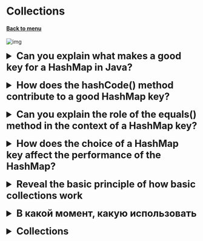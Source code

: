 <h1>Collections</h1> 
<h4> 

[Back to menu](..%2FMenu.md)

</h4>

![img](https://data-flair.training/blogs/wp-content/uploads/sites/2/2018/03/hierarchy-of-collection-framework-in-java.webp)

[//]: # (Can you explain what makes a good key for a HashMap in Java?)

<details>
    <summary style="font-size: 25px;">
        <b>
            Can you explain what makes a good key for a HashMap in Java?
        </b>
    </summary>
<br>

In Java, a `HashMap` is a data structure that uses key-value pairs,
where each key is unique.
When choosing a key for a `HashMap`,
there are several important considerations to ensure that
the `HashMap` works correctly and efficiently:

1. **Immutability**: The key should be immutable,
   meaning its state should not change after it's created.
   If a key changes after it's been added to the `HashMap`,
   it can lead to unexpected behavior because the `HashMap`
   may not be able to find the key anymore.

2. **Consistent `equals()` and `hashCode()`**:
   The key's class should override both the `equals()` and `hashCode()` methods,
   and these methods should be consistent with each other.
   That is, if two keys are equal according to the `equals()` method,
   they should also have the same hash code.
   This is crucial for the `HashMap` to correctly store and retrieve values.

3. **Efficient `hashCode()`**: The `hashCode()` method should be efficient
   to compute and should distribute keys evenly across hash values.
   This helps to ensure that the `HashMap` has a good spread of
   keys and performs well.

4. **Appropriate `equals()`**: The `equals()` method should correctly
   determine whether two keys are equal.
   This is used by the `HashMap` to handle hash collisions
   when two different keys have the same hash code.

</details>
<br>

[//]: # (How does the hashCode method contribute to a good HashMap key?)

<details>
    <summary style="font-size: 25px;">
        <b>
            How does the hashCode() method contribute to a good HashMap key?
        </b>
    </summary>
<br>

The `hashCode()` method is crucial for the performance of a `HashMap` in Java.
When you put an entry into a `HashMap`,
it uses the key's `hashCode()` to determine bucket to store the entry
in its underlying array.

Here's how it works:
1. **Determining the storage location**:
   The `HashMap` uses the key's `hashCode()`
   to compute an index into its underlying array
   where it plans to store the entry.

   If the `hashCode()` method is implemented well,
   the computed indices will be evenly distributed across the array,
   leading to a good spread of entries and efficient use of space.

2. **Handling collisions**: Sometimes, two different keys may have the same hash
   code, leading to a "collision".
   When a collision occurs, the `HashMap` stores the entries
   in a linked list or a tree (for large lists) at the computed index.
   It then uses the `equals()` method to distinguish between the keys in the list or tree when you try to retrieve a value.

If the `hashCode()` method is not implemented well
and many keys end up with the same hash code, it can lead to poor performance.
This is because the `HashMap` would end up with many collisions,
causing the linked lists or trees at each index to become long,
which slows down access times.

</details>
<br>

[//]: # (Can you explain the role of the equals 
         method in the context of a HashMap key?)

<details>
    <summary style="font-size: 25px;">
        <b>
            Can you explain the role of the equals() 
            method in the context of a HashMap key?
        </b>
    </summary>
<br>

equals() method is used in the context of a HashMap key to handle collisions 
and to find the correct entry when multiple entries have the same hash code.

</details>
<br>

[//]: # (How does the choice of a HashMap key 
        affect the performance of the HashMap?)

<details>
    <summary style="font-size: 25px;">
        <b>
            How does the choice of a HashMap key 
            affect the performance of the HashMap?
        </b>
    </summary>
<br>

This can greatly slow down the work of all hash maps. 
Since the choice of the key (its hash code) determines which bucket 
the data will go into, 
if they are sorted through each time like a linked list, 
this will greatly harm the performance

</details>
<br>







[//]: # (Explore the basic principle of basic collections)

<details>
    <summary style="font-size: 25px;">
        <b>
            Reveal the basic principle of how basic collections work
        </b>
    </summary>
<br>

* **List**
* **ArrayList** - Classic storage model where memory cells are allocated
* **LinkedList** - Storage model where everything is stored as a sheet which
  has links to the previous and next elements

* **Queue** (represented by a linked list)
* **PriorityQueue** - PriorityQueue is based on a bunch of priorities.
  The elements of the priority queue are ordered according to
  natural order or comparator,
  provided during queuing
* **ArrayDeque** is a special type of array that grows and allows users to
  add or remove elements from both sides of the queue.

* **Set** (represented by a map whose keys will be set elements)
* **HashSet** - store items in buckets using hash mechanism
* **LinkedHashSet** - stores elements in buckets using hash mechanism,
  while maintaining the insertion order of the elements.
* **TreeSet** - sorted storage of unique elements, redblack tree is used
  for storage, where nodes are distributed left and right depending on their own order

* **Map** (separately because they are not iterable in the usual sense of collections)
* **HashMap** - classic bucket key system, storage in a key value pack
* **LinkedHashMap** - classic bucket key system + order preservation
* **HashTable** - thread safe version of hashmap, works the same
* **TreeMap** - works like a set, storing keys in a red-black tree or self-written
  comparator

</details>
<br>

<details>
    <summary style="font-size: 25px;">
        <b>
            В какой момент, какую использовать
        </b>
    </summary>
<br>

![](https://i.stack.imgur.com/aSDsG.png)

* **List**
* **ArrayList** - когда нужен быстрый поиск по индексу, но мы готовы потерпеть удаление вставку
* **LinkedList** - когда нужна быстрая вставка и удаление, но мы готовы терпеть поиск по индексу


* **Queue** (представлено связным списком) - когда важен порядок вложенности и выдачи
* **PriorityQueue** - когда нужен порядок зависимый от приоритета
* **ArrayDeque** - когда нужен порядок вставки выдачи, но при этом мы хотим получать
  как первый так и последний элемент


* **Set** - когда нужна уникальность
* **HashSet** - когда нужна уникальность и быстрота
* **LinkedHashSet** - когда нужна уникальность и сохранение порядка вставки
* **TreeSet** - когда нужна уникальность и фильтрация для оптимизации
  доступа, удаления, вставки, все работает как Log(n)


* **Map** - когда нужна пара ключ значение
* **HashMap** - когда нужна быстрота
* **LinkedHashMap** - когда нужен порядок вставки
* **HashTable** - когда нужна быстрота и потокобезопасность
* **TreeMap** - когда нужна сортировка по ключам

</details>
<br>

<details>
    <summary style="font-size: 25px;">
        <b>
            Collections
        </b>
    </summary>
<br>

Core collections other than HashTable are non-thread safe, which means
what i.e. when multiple parallel threads save and retrieve
elements from these collections, they can corrupt the data.

2 main synchronization guarantees

1. In the **Collections** package
* Collections.synchronizedList(List)
* Collections.synchronizedSet(Set)
* Collections.synchronizedMap(Map)

**Synchronization in this case is provided by internal blocking,
this means that the collection becomes a monitor, it allows only one
stream, but still saved for reading.**

2. In the **util.concurrent** package (for almost every single case, but the most basic in my opinion)
* ConcurrentHashMap
  **(stores values in buckets in the same way, but the monitor only locks a separate bucket
  for writing, not locking the rest, thereby maintaining thread safety)**
* CopyOnWriteArrayList
  **(get value operations are applied to the original collection when operations
  modifications are carried out on a copy of the existing array, blocking the main one for modification
  after the result overwrites the base, and the next operation repeats the action)**

</details>
<br>

